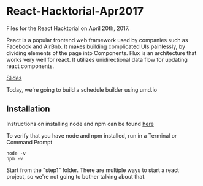 # React-Hacktorial-Apr2017
Files for the React Hacktorial on April 20th, 2017.

React is a popular frontend web framework used by companies such as Facebook and AirBnb. It makes building complicated UIs painlessly, by dividing elements of the page into Components. Flux is an architecture that works very well for react. It utilizes unidirectional data flow for updating react components.

[Slides](https://docs.google.com/presentation/d/1cfCbJOgtvmY-V5zwi2DDbI8mxhjsho-fhDicO3jFXig/edit?usp=sharing)


Today, we're going to build a schedule builder using umd.io

## Installation

Instructions on installing node and npm can be found [here](https://nodejs.org/en/download/package-manager/)  

To verify that you have node and npm installed, run in a Terminal or Command Prompt

``` 
node -v
npm -v

```

Start from the "step1" folder. There are multiple ways to start a react project, so we're not going to bother talking about that. 
